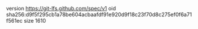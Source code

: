 version https://git-lfs.github.com/spec/v1
oid sha256:d9f5f295cb1a78be604acbaafdf91e920d9f18c23f70d8c275ef0f6a71f561ec
size 1610
